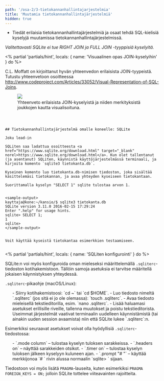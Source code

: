 ```yaml
---
path: '/osa-2/3-tietokannanhallintajarjestelmia'
title: 'Muutamia tietokannanhallintajärjestelmiä'
hidden: true
---
```



<text-box variant='learningObjectives' name='Oppimistavoitteet'>

- Tiedät erilaisia tietokannanhallintajärjestelmiä ja osaat tehdä SQL-kielisiä kyselyjä muutamissa tietokannanhallintajärjestelmissä.

</text-box>



<em>
  Valitettavasti SQLite ei tue RIGHT JOIN ja FULL JOIN -tyyppisiä kyselyitä.
</em>



<% partial 'partials/hint', locals: { name: 'Visuaalinen opas JOIN-kyselyihin' } do %>


  C.L. Moffatt on kirjoittanut hyvän yhteenvedon erilaisista JOIN-tyypeistä. Tutustu yhteenvetoon osoitteessa <a href="http://www.codeproject.com/Articles/33052/Visual-Representation-of-SQL-Joins" target="_blank">http://www.codeproject.com/Articles/33052/Visual-Representation-of-SQL-Joins</a>.


<figure>
  <img src="/img/viikko3/moffatt-visual_joins.png"/>
  &nbsp;
  <figcaption>Yhteenveto erilaisista JOIN-kyselyistä ja niiden merkityksistä joukkojen kautta visualisoituna.</figcaption>
</figure>

```



## Tietokannanhallintajärjestelmä omalle koneelle: SQLite

Joku lead-in

SQLiten saa ladattua osoitteesta <a href="https://www.sqlite.org/download.html" target="_blank" norel>https://www.sqlite.org/download.html</a>. Kun olet tallentanut (ja asentanut) SQLiten, käynnistä käyttöjärjestelmässä terminaali, ja kirjoita komento `sqlite3 tietokanta.db`.

Kyseinen komento luo tietokanta.db-nimisen tiedoston, joka sisältää käsittelemäsi tietokannan, ja avaa yhteyden kyseiseen tietokantaan.

Suorittamalla kyselyn "SELECT 1" sqlite tulostaa arvon 1.


<sample-output>
kayttaja@kone:~/kansio/$ sqlite3 tietokanta.db
SQLite version 3.11.0 2016-02-15 17:29:24
Enter ".help" for usage hints.
sqlite> SELECT 1;
1
sqlite>
</sample-output>


Voit käyttää kyseistä tietokantaa esimerkkien testaamiseen.


```



<% partial 'partials/hint', locals: { name: 'SQLiten konfigurointi' } do %>


SQLite:n voi myös konfiguroida oman mieleseksi määrittelemällä `.sqliterc`-tiedoston kotihakemistoon. Tällöin samoja asetuksia ei tarvitse määritellä jokaisen käynnistyksen yhteydessä.



`.sqliterc`-pikaohje (macOS/Linux):


<ol>
- Siirry kotihakemistoosi: `cd ~` tai `cd $HOME`.
- Luo tiedosto nimeltä `.sqliterc` (jos sitä ei jo ole olemassa): `touch .sqliterc`.
- Avaa tiedosto mieleisellä tekstieditorilla, esim. `nano .sqliterc`.
- Lisää haluamasi asetukset erillisille riveille, tallenna muutokset ja poistu tekstieditorista. Useimmat järjestelmät vaativat terminaalin uudelleen käynnistämistä (tai ainakin uuden session avaamista) niin että SQLite lukee `.sqliterc`:n.
</ol>


Esimerkiksi seuraavat asetukset voivat olla hyödyllisiä `.sqliterc`-tiedostossa:


<ul>
- `.mode column` – tulostaa kyselyn tuloksen sarakkeissa.
- `.headers on` – näyttää sarakkeiden otsikot.
- `.timer on` – tulostaa kyselyn tuloksen jälkeen kyselyyn kuluneen ajan.
- `.prompt "# "` – käyttää merkkijonoa `# ` rivin alussa normaalin `sqlite> ` sijaan.
</ul>


Tiedostoon voi myös lisätä `PRAGMA`-lauseita, kuten esimerkiksi `PRAGMA FOREIGN_KEYS = ON;` jolloin SQLite tottelee viiteavainten rajoitteita.


```


